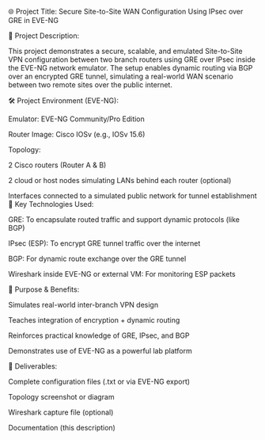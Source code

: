 🌐 Project Title: Secure Site-to-Site WAN Configuration Using IPsec over GRE in EVE-NG

📘 Project Description:

This project demonstrates a secure, scalable, and emulated Site-to-Site VPN configuration between two branch routers using GRE over IPsec inside the EVE-NG network emulator. The setup enables dynamic routing via BGP over an encrypted GRE tunnel, simulating a real-world WAN scenario between two remote sites over the public internet.

🛠️ Project Environment (EVE-NG):

Emulator: EVE-NG Community/Pro Edition

Router Image: Cisco IOSv (e.g., IOSv 15.6)

Topology:

2 Cisco routers (Router A & B)

2 cloud or host nodes simulating LANs behind each router (optional)

Interfaces connected to a simulated public network for tunnel establishment
🔐 Key Technologies Used:

GRE: To encapsulate routed traffic and support dynamic protocols (like BGP)

IPsec (ESP): To encrypt GRE tunnel traffic over the internet

BGP: For dynamic route exchange over the GRE tunnel

Wireshark inside EVE-NG or external VM: For monitoring ESP packets

🎯 Purpose & Benefits:

Simulates real-world inter-branch VPN design

Teaches integration of encryption + dynamic routing

Reinforces practical knowledge of GRE, IPsec, and BGP

Demonstrates use of EVE-NG as a powerful lab platform

📁 Deliverables:

Complete configuration files (.txt or via EVE-NG export)

Topology screenshot or diagram

Wireshark capture file (optional)

Documentation (this description)

